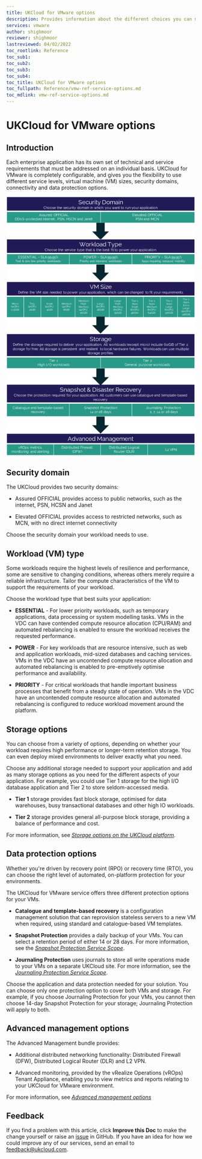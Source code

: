 ```yaml
---
title: UKCloud for VMware options
description: Provides information about the different choices you can make when building your UKCloud for VMware service
services: vmware
author: shighmoor
reviewer: shighmoor
lastreviewed: 04/02/2022
toc_rootlink: Reference
toc_sub1: 
toc_sub2:
toc_sub3:
toc_sub4:
toc_title: UKCloud for VMware options
toc_fullpath: Reference/vmw-ref-service-options.md
toc_mdlink: vmw-ref-service-options.md
---
```


# UKCloud for VMware options

## Introduction

Each enterprise application has its own set of technical and service requirements that must be addressed on an individual basis. UKCloud for VMware is completely configurable, and gives you the flexibility to use different service levels, virtual machine (VM) sizes, security domains, connectivity and data protection options.

![UKCloud for VMware options](images/vmw-product-options-g13.png)

## Security domain

The UKCloud provides two security domains:

- Assured OFFICIAL provides access to public networks, such as the internet, PSN, HCSN and Janet

- Elevated OFFICIAL provides access to restricted networks, such as MCN, with no direct internet connectivity

Choose the security domain your workload needs to use.

## Workload (VM) type

Some workloads require the highest levels of resilience and performance, some are sensitive to changing conditions, whereas others merely require a reliable infrastructure. Tailor the compute characteristics of the VM to support the requirements of your workload.

Choose the workload type that best suits your application:

- **ESSENTIAL** - For lower priority workloads, such as temporary applications, data processing or system modelling tasks. VMs in the VDC can have contended compute resource allocation (CPU/RAM) and automated rebalancing is enabled to ensure the workload receives the requested performance.

- **POWER** - For key workloads that are resource intensive, such as web and application workloads, mid-sized databases and caching services. VMs in the VDC have an uncontended compute resource allocation and automated rebalancing is enabled to pre-emptively optimise performance and availability.

- **PRIORITY** - For critical workloads that handle important business processes that benefit  from a steady state of operation. VMs in the VDC have an uncontended compute resource allocation and automated rebalancing is configured to reduce workload movement around the platform.

## Storage options

You can choose from a variety of options, depending on whether your workload requires high performance or longer-term retention storage. You can even deploy mixed environments to deliver exactly what you need.

Choose any additional storage needed to support your application and add as many storage options as you need for the different aspects of your application. For example, you could use Tier 1 storage for the high I/O database application and Tier 2 to store seldom-accessed media.

- **Tier 1** storage provides fast block storage, optimised for data warehouses, busy transactional databases and other high IO workloads.

- **Tier 2** storage provides general all-purpose block storage, providing a balance of performance and cost.

For more information, see [*Storage options on the UKCloud platform*](../other/other-ref-storage-overview.md).

## Data protection options

Whether you're driven by recovery point (RPO) or recovery time (RTO), you can choose the right level of automated, on-platform protection for your environments.

The UKCloud for VMware service offers three different protection options for your VMs.

- **Catalogue and template-based recovery** is a configuration management solution that can reprovision stateless servers to a new VM when required, using standard and catalogue-based VM templates.

- **Snapshot Protection** provides a daily backup of your VMs. You can select a retention period of either 14 or 28 days. For more information, see the [*Snapshot Protection Service Scope*](vmw-sco-snapshot-protection.md).

- **Journaling Protection** uses journals to store all write operations made to your VMs on a separate UKCloud site. For more information, see the [*Journaling Protection Service Scope*](vmw-sco-journaling-protection.md).

Choose the application and data protection needed for your solution. You can choose only one protection option to cover both VMs and storage. For example, if you choose Journaling Protection for your VMs, you cannot then choose 14-day Snapshot Protection for your storage; Journaling Protection will apply to both.

## Advanced management options

The Advanced Management bundle provides:

- Additional distributed networking functionality: Distributed Firewall (DFW), Distributed Logical Router (DLR) and L2 VPN.

- Advanced monitoring, provided by the vRealize Operations (vROps) Tenant Appliance, enabling you to view metrics and reports relating to your UKCloud for VMware environment.

For more information, see [*Advanced management options*](vmw-ref-advanced-mgmt.md)

## Feedback

If you find a problem with this article, click **Improve this Doc** to make the change yourself or raise an [issue](https://github.com/UKCloud/documentation/issues) in GitHub. If you have an idea for how we could improve any of our services, send an email to <feedback@ukcloud.com>.

